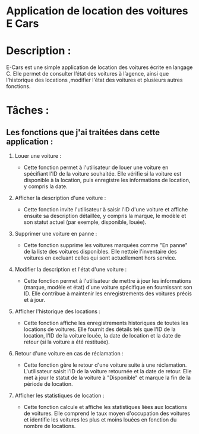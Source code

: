 # Application de location des voitures E Cars
# Description :
E-Cars est une simple application de location des voitures écrite en langage C. Elle permet de consulter l’état des voitures à l’agence, ainsi que l'historique des locations  ,modifier l'état des voitures et plusieurs autres fonctions.
# Tâches :
   ## Les fonctions que j'ai traitées dans cette application :
1. Louer une voiture :
   - Cette fonction permet à l'utilisateur de louer une voiture en spécifiant l'ID de la voiture souhaitée. Elle vérifie si la voiture est disponible à la location, puis enregistre les informations de location, y compris la date.

2. Afficher la description d'une voiture :
   - Cette fonction invite l'utilisateur à saisir l'ID d'une voiture et affiche ensuite sa description détaillée, y compris la marque, le modèle et son statut actuel (par exemple, disponible, louée).

3. Supprimer une voiture en panne :
   - Cette fonction supprime les voitures marquées comme "En panne" de la liste des voitures disponibles. Elle nettoie l'inventaire des voitures en excluant celles qui sont actuellement hors service.

4. Modifier la description et l'état d'une voiture :
   - Cette fonction permet à l'utilisateur de mettre à jour les informations (marque, modèle et état) d'une voiture spécifique en fournissant son ID. Elle contribue à maintenir les enregistrements des voitures précis et à jour.

5. Afficher l'historique des locations :
   - Cette fonction affiche les enregistrements historiques de toutes les locations de voitures. Elle fournit des détails tels que l'ID de la location, l'ID de la voiture louée, la date de location et la date de retour (si la voiture a été restituée).

6. Retour d'une voiture en cas de réclamation :
   - Cette fonction gère le retour d'une voiture suite à une réclamation. L'utilisateur saisit l'ID de la voiture retournée et la date de retour. Elle met à jour le statut de la voiture à "Disponible" et marque la fin de la période de location.

7. Afficher les statistiques de location :
   - Cette fonction calcule et affiche les statistiques liées aux locations de voitures. Elle comprend le taux moyen d'occupation des voitures et identifie les voitures les plus et moins louées en fonction du nombre de locations.

